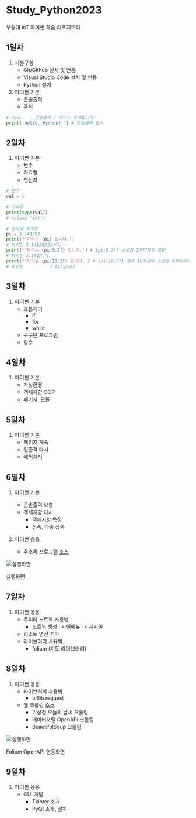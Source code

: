 # Study_Python2023
부경대 IoT 파이썬 학습 리포지토리

## 1일차
1. 기본구성
    - Git/Github 설치 및 연동
    - Visual Studio Code 설치 및 연동
    - Python 설치
2. 파이썬 기본
    - 콘솔출력
    - 주석

```python
# desc   : 콘솔출력 / 여기는 주석입니다! 
print('Hello, Python!!') # 콘솔출력 함수
```

## 2일차
1. 파이썬 기본
    - 변수
    - 자료형
    - 연산자

```python
# 변수
val = 1

# 자료형
print(type(val))
# <class 'int'>

# 문자열 포맷팅
pi = 3.141592
print(f'파이는 {pi} 입니다.')      
# 파이는 3.141592입니다.
print(f'파이는 {pi:0.2f} 입니다.') # {pi:0.2f} 소숫점 2자리까지 표현
# 파이는 3.14입니다.
print(f'파이는 {pi:10.3f} 입니다.') # {pi:10.3f} 정수 10자리와 소숫점 3자리까지 표현
# 파이는          3.141입니다.
```

## 3일차
1. 파이썬 기본
    - 흐름제어
        - if
        - for
        - while
    - 구구단 프로그램
    - 함수

## 4일차
1. 파이썬 기본
    - 가상환경
    - 객체지향 OOP
    - 패키지, 모듈
    
## 5일차
1. 파이썬 기본
    - 패키지 계속
    - 입출력 다시
    - 예외처리
    
## 6일차
1. 파이썬 기본
    - 콘솔출력 보충
    - 객체지향 다시
        - 객체지향 특징
        - 상속, 다중 상속

2. 파이썬 응용
    - 주소록 프로그램 [소스](https://github.com/JJunee96/Study_Python2023/blob/main/Project/address_app.py)

![실행화면](https://raw.githubusercontent.com/JJunee96/Study_Python2023/main/Images/address_app.png)

실행화면

## 7일차
1. 파이썬 응용
    - 주피터 노트북 사용법
        - 노트북 생성 : 파일메뉴 -> 새파일
    - 리스트 연산 추가
    - 라이브러리 사용법
        - folium (지도 라이브러리)
    
## 8일차
1. 파이썬 응용
    - 라이브러리 사용법
        - urllib.request
    - 웹 크롤링 [소스](https://github.com/JJunee96/Study_Python2023/blob/main/Day08/code45_web_crawling_tutorial.ipynb)
        - 기상청 오늘의 날씨 크롤링
        - 데이터포털 OpenAPI 크롤링
        - BeautifulSoup 크롤링

![실행화면](https://raw.githubusercontent.com/JJunee96/Study_Python2023/main/Images/jupyter_folium.png)

Folium OpenAPI 연동화면

## 9일차
1. 파이썬 응용        
    - GUI 개발
        - Tkinter 소개
        - PyQt 소개, 설치
